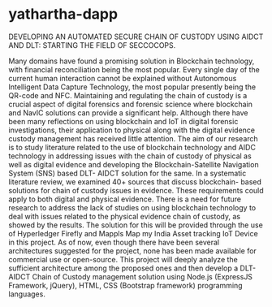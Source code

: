 # yathartha-dapp
DEVELOPING AN AUTOMATED SECURE CHAIN OF CUSTODY USING AIDCT AND DLT: STARTING THE FIELD OF SECCOCOPS.    

Many domains have found a promising solution in Blockchain technology, with financial reconciliation being the most popular. Every single day of the current human interaction cannot be explained without Autonomous Intelligent Data Capture Technology, the most popular presently being the QR-code and NFC. Maintaining and regulating the chain of custody is a crucial aspect of digital forensics and forensic science where blockchain and NavIC solutions can provide a significant help. Although there have been many reflections on using blockchain and IoT in digital forensic investigations, their application to physical along with the digital evidence custody management has received little attention. The aim of our research is to study literature related to the use of blockchain technology and AIDC technology in addressing issues with the chain of custody of physical as well as digital evidence and developing the Blockchain-Satellite Navigation System (SNS) based DLT- AIDCT solution for the same. In a systematic literature review, we examined 40+ sources that discuss blockchain- based solutions for chain of custody issues in evidence. These requirements could apply to both digital and physical evidence. There is a need for future research to address the lack of studies on using blockchain technology to deal with issues related to the physical evidence chain of custody, as showed by the results. The solution for this will be provided through the use of Hyperledger Firefly and Mappls Map my India Asset tracking IoT Device in this project. As of now, even though there have been several architectures suggested for the project, none has been made available for commercial use or open-source. This project will deeply analyze the sufficient architecture among the proposed ones and then develop a DLT-AIDCT Chain of Custody management solution using Node.js (ExpressJS Framework, jQuery), HTML, CSS (Bootstrap framework) programming languages.
